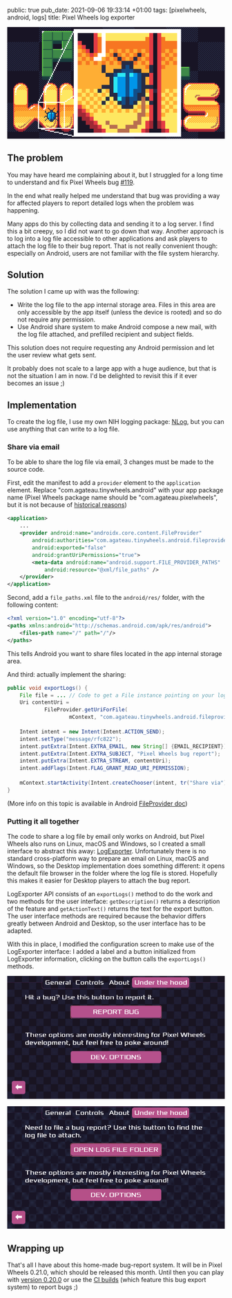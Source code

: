 public: true
pub_date: 2021-09-06 19:33:14 +01:00
tags: [pixelwheels, android, logs]
title: Pixel Wheels log exporter

![Bug hunting](bug.png)

## The problem

You may have heard me complaining about it, but I struggled for a long time to understand and fix Pixel Wheels bug [#119](https://github.com/agateau/pixelwheels/issues/119).

In the end what really helped me understand that bug was providing a way for affected players to report detailed logs when the problem was happening.

Many apps do this by collecting data and sending it to a log server. I find this a bit creepy, so I did not want to go down that way. Another approach is to log into a log file accessible to other applications and ask players to attach the log file to their bug report. That is not really convenient though: especially on Android, users are not familiar with the file system hierarchy.

<!-- break -->

## Solution

The solution I came up with was the following:

- Write the log file to the app internal storage area. Files in this area are only accessible by the app itself (unless the device is rooted) and so do not require any permission.
- Use Android share system to make Android compose a new mail, with the log file attached, and prefilled recipient and subject fields.

This solution does not require requesting any Android permission and let the user review what gets sent.

It probably does not scale to a large app with a huge audience, but that is not the situation I am in now. I'd be delighted to revisit this if it ever becomes an issue ;)

## Implementation

To create the log file, I use my own NIH logging package: [NLog][], but you can use anything that can write to a log file.

[NLog]: https://github.com/agateau/pixelwheels/blob/master/core/src/com/agateau/utils/log/NLog.java

### Share via email

To be able to share the log file via email, 3 changes must be made to the source code.

First, edit the manifest to add a `provider` element to the `application` element. Replace "com.agateau.tinywheels.android" with your app package name (Pixel Wheels package name should be "com.agateau.pixelwheels", but it is not because of [historical reasons][tinywheels])

```xml
<application>
    ...
    <provider android:name="androidx.core.content.FileProvider"
        android:authorities="com.agateau.tinywheels.android.fileprovider"
        android:exported="false"
        android:grantUriPermissions="true">
        <meta-data android:name="android.support.FILE_PROVIDER_PATHS"
            android:resource="@xml/file_paths" />
    </provider>
</application>
```

[tinywheels]: https://github.com/agateau/pixelwheels/#why-is-the-java-package-called-tinywheels

Second, add a `file_paths.xml` file to the `android/res/` folder, with the following content:

```xml
<?xml version="1.0" encoding="utf-8"?>
<paths xmlns:android="http://schemas.android.com/apk/res/android">
    <files-path name="/" path="/"/>
</paths>
```

This tells Android you want to share files located in the app internal storage area.

And third: actually implement the sharing:

```java
public void exportLogs() {
    File file = ... // Code to get a File instance pointing on your log file
    Uri contentUri =
            FileProvider.getUriForFile(
                    mContext, "com.agateau.tinywheels.android.fileprovider", file);

    Intent intent = new Intent(Intent.ACTION_SEND);
    intent.setType("message/rfc822");
    intent.putExtra(Intent.EXTRA_EMAIL, new String[] {EMAIL_RECIPIENT});
    intent.putExtra(Intent.EXTRA_SUBJECT, "Pixel Wheels bug report");
    intent.putExtra(Intent.EXTRA_STREAM, contentUri);
    intent.addFlags(Intent.FLAG_GRANT_READ_URI_PERMISSION);

    mContext.startActivity(Intent.createChooser(intent, tr("Share via")));
}
```

(More info on this topic is available in Android [FileProvider doc][fileprovider])

[fileprovider]: https://developer.android.com/reference/androidx/core/content/FileProvider

### Putting it all together

The code to share a log file by email only works on Android, but Pixel Wheels also runs on Linux, macOS and Windows, so I created a small interface to abstract this away: [LogExporter][]. Unfortunately there is no standard cross-platform way to prepare an email on Linux, macOS and Windows, so the Desktop implementation does something different: it opens the default file browser in the folder where the log file is stored. Hopefully this makes it easier for Desktop players to attach the bug report.

[LogExporter]: https://github.com/agateau/pixelwheels/blob/0082566e15cc90ada324cdf79484b76bff80bf81/core/src/com/agateau/pixelwheels/LogExporter.java

LogExporter API consists of an `exportLogs()` method to do the work and two methods for the user interface: `getDescription()` returns a description of the feature and `getActionText()` returns the text for the export button. The user interface methods are required because the behavior differs greatly between Android and Desktop, so the user interface has to be adapted.

With this in place, I modified the configuration screen to make use of the LogExporter interface: I added a label and a button initialized from LogExporter information, clicking on the button calls the `exportLogs()` methods.

![Exporting logs on Android](logexporter-android.png)

![Exporting logs on Desktop](logexporter-desktop.png)

## Wrapping up

That's all I have about this home-made bug-report system. It will be in Pixel Wheels 0.21.0, which should be released this month. Until then you can play with [version 0.20.0][itchio] or use the [CI builds][ci] (which feature this bug export system) to report bugs ;)

[itchio]: https://agateau.itch.io/pixelwheels
[ci]: https://builds.agateau.com/pixelwheels/
